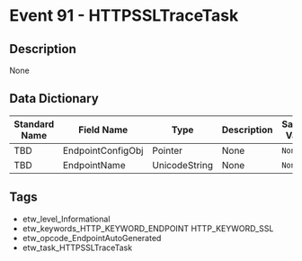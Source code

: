 # Event 91 - HTTPSSLTraceTask

## Description
None

## Data Dictionary
|Standard Name|Field Name|Type|Description|Sample Value|
|---|---|---|---|---|
|TBD|EndpointConfigObj|Pointer|None|`None`|
|TBD|EndpointName|UnicodeString|None|`None`|

## Tags
* etw_level_Informational
* etw_keywords_HTTP_KEYWORD_ENDPOINT HTTP_KEYWORD_SSL
* etw_opcode_EndpointAutoGenerated
* etw_task_HTTPSSLTraceTask